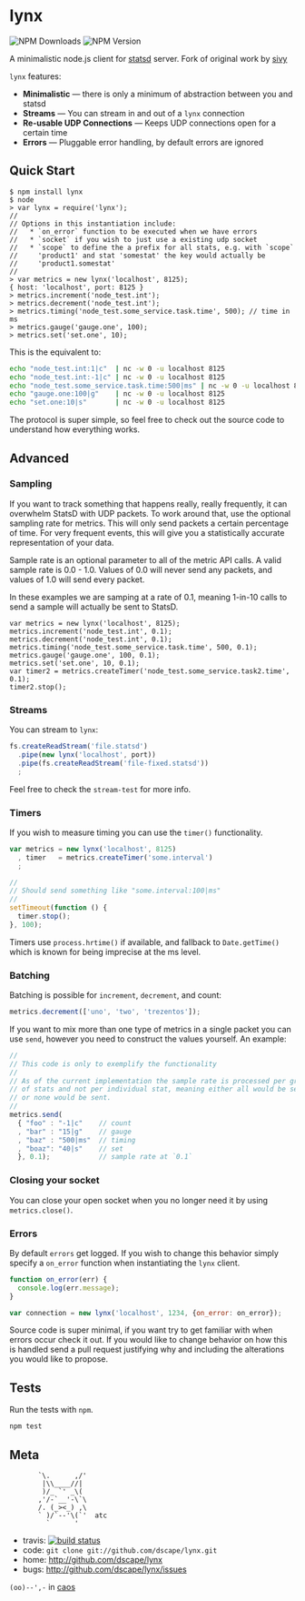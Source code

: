 # lynx

![NPM Downloads](http://img.shields.io/npm/dm/lynx.svg?style=flat) ![NPM Version](http://img.shields.io/npm/v/lynx.svg?style=flat)

A minimalistic node.js client for [statsd] server. Fork of original work by [sivy]

`lynx` features:

* **Minimalistic** — there is only a minimum of abstraction between you and 
  statsd
* **Streams** — You can stream in and out of a `lynx` connection
* **Re-usable UDP Connections** — Keeps UDP connections open for a certain time
* **Errors** — Pluggable error handling, by default errors are ignored

## Quick Start

```
$ npm install lynx
$ node
> var lynx = require('lynx');
//
// Options in this instantiation include:
//   * `on_error` function to be executed when we have errors
//   * `socket` if you wish to just use a existing udp socket
//   * `scope` to define the a prefix for all stats, e.g. with `scope`
//     'product1' and stat 'somestat' the key would actually be
//     'product1.somestat'
//
> var metrics = new lynx('localhost', 8125);
{ host: 'localhost', port: 8125 }
> metrics.increment('node_test.int');
> metrics.decrement('node_test.int');
> metrics.timing('node_test.some_service.task.time', 500); // time in ms
> metrics.gauge('gauge.one', 100);
> metrics.set('set.one', 10);
```

This is the equivalent to:

``` sh
echo "node_test.int:1|c"  | nc -w 0 -u localhost 8125
echo "node_test.int:-1|c" | nc -w 0 -u localhost 8125
echo "node_test.some_service.task.time:500|ms" | nc -w 0 -u localhost 8125
echo "gauge.one:100|g"    | nc -w 0 -u localhost 8125
echo "set.one:10|s"       | nc -w 0 -u localhost 8125
```

The protocol is super simple, so feel free to check out the source code to understand how everything works.

## Advanced

### Sampling

If you want to track something that happens really, really frequently, it can overwhelm StatsD with UDP packets.  To work around that, use the optional sampling rate for metrics.  This will only send packets a certain percentage of time.  For very frequent events, this will give you a statistically accurate representation of your data.

Sample rate is an optional parameter to all of the metric API calls.  A valid sample rate is 0.0 - 1.0.  Values of 0.0 will never send any packets, and values of 1.0 will send every packet.  

In these examples we are samping at a rate of 0.1, meaning 1-in-10 calls to send a sample will actually be sent to StatsD.

```
var metrics = new lynx('localhost', 8125);
metrics.increment('node_test.int', 0.1);
metrics.decrement('node_test.int', 0.1);
metrics.timing('node_test.some_service.task.time', 500, 0.1);
metrics.gauge('gauge.one', 100, 0.1);
metrics.set('set.one', 10, 0.1);
var timer2 = metrics.createTimer('node_test.some_service.task2.time', 0.1);
timer2.stop();
```

### Streams

You can stream to `lynx`:

``` js
fs.createReadStream('file.statsd')
  .pipe(new lynx('localhost', port))
  .pipe(fs.createReadStream('file-fixed.statsd'))
  ;
```

Feel free to check the `stream-test` for more info.

### Timers

If you wish to measure timing you can use the `timer()` functionality.

``` js
var metrics = new lynx('localhost', 8125)
  , timer   = metrics.createTimer('some.interval')
  ;

//
// Should send something like "some.interval:100|ms"
//
setTimeout(function () {
  timer.stop();
}, 100);
```

Timers use `process.hrtime()` if available, and fallback to `Date.getTime()` which is known for being imprecise at the ms level.

### Batching

Batching is possible for `increment`, `decrement`, and count:

``` js
metrics.decrement(['uno', 'two', 'trezentos']);
```

If you want to mix more than one type of metrics in a single packet you can use `send`, however you need to construct the values yourself. An example:

``` js
//
// This code is only to exemplify the functionality
//
// As of the current implementation the sample rate is processed per group
// of stats and not per individual stat, meaning either all would be send
// or none would be sent.
//
metrics.send(
  { "foo" : "-1|c"    // count
  , "bar" : "15|g"    // gauge
  , "baz" : "500|ms"  // timing
  , "boaz": "40|s"    // set
  }, 0.1);            // sample rate at `0.1`
```

### Closing your socket

You can close your open socket when you no longer need it by using `metrics.close()`.

### Errors

By default `errors` get logged. If you wish to change this behavior simply specify a `on_error` function when instantiating the `lynx` client.

``` js
function on_error(err) {
  console.log(err.message);
}

var connection = new lynx('localhost', 1234, {on_error: on_error});
```

Source code is super minimal, if you want try to get familiar with when errors occur check it out. If you would like to change behavior on how this is handled send a pull request justifying why and including the alterations you would like to propose.

## Tests

Run the tests with `npm`.

``` sh
npm test
```

## Meta

           `\.      ,/'
            |\\____//|
            )/_ `' _\(
           ,'/-`__'-\`\
           /. (_><_) ,\
           ` )/`--'\(`'  atc
             `      '

* travis: [![build status](https://secure.travis-ci.org/dscape/lynx.png)](http://travis-ci.org/dscape/lynx)
* code: `git clone git://github.com/dscape/lynx.git`
* home: <http://github.com/dscape/lynx>
* bugs: <http://github.com/dscape/lynx/issues>

`(oo)--',-` in [caos]

[caos]: http://caos.di.uminho.pt
[sivy]: https://github.com/sivy/node-statsd
[statsd]: https://github.com/etsy/statsd
